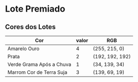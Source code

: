 # Lote Premiado

## Cores dos Lotes

| Cor                      | valor | RGB            |
|--------------------------|-----------------------|----------------|
| Amarelo Ouro             |      4                | (255, 215, 0)  |
| Prata                    |       2               | (192, 192, 192)|
| Verde Grama Após a Chuva |        1              | (34, 139, 34)  |
| Marrom Cor de Terra Suja |         3             | (139, 69, 19)  |

